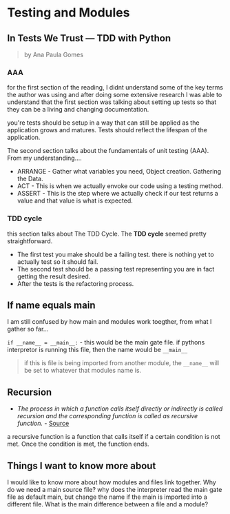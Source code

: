 # Testing and Modules

## In Tests We Trust — TDD with Python
>by Ana Paula Gomes

### AAA
for the first section of the reading, I didnt understand some of the key terms the author was using and after doing some extensive research I was able to understand that the first section was talking about setting up tests so that they can be a living and changing documentation.

you're tests should be setup in a way that can still be applied as the application grows and matures. Tests should reflect the lifespan of the application.

The second section talks about the fundamentals of unit testing (AAA). From my understanding....
* ARRANGE - Gather what variables you need, Object creation. Gathering the Data.
* ACT - This is when we actually envoke our code using a testing method. 
* ASSERT - This is the step where we actually check if our test returns a value and that value is what is expected.

### TDD cycle
 this section talks about The TDD Cycle. The **TDD cycle** seemed pretty straightforward. 
 * The first test you make should be a failing test. there is nothing yet to actually test so it should fail. 
 * The second test should be a passing test representing you are in fact getting the result desired. 
 * After the tests is the refactoring process.  

 ## If name equals main

 I am still confused by how main and modules work toegther, from what I gather so far...

 ``` if __name__ = __main__: ``` - this would be the main gate file. if pythons interpretor is running this file, then the name would be ```__main__```
 >if this is file is being imported from another module, the ```__name__``` will be set to whatever that modules name is. 

 ## Recursion
* _The process in which a function calls itself directly or indirectly is called recursion and the corresponding function is called as recursive function._ - 	[Source](https://www.geeksforgeeks.org/recursion/)



a recursive function is a function that calls itself if a certain condition is not met. Once the condition is met, the function ends.

## Things I want to know more about

I would like to know more about how modules and files link together. Why do we need a main source file? why does the interpreter read the main gate file as default main, but change the name if the main is imported into a different file. What is the main difference between a file and a module?